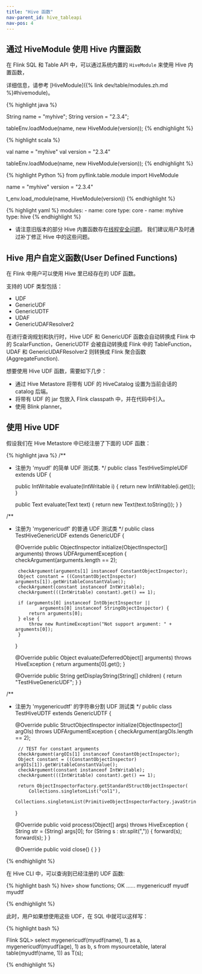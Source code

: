 ```yaml
---
title: "Hive 函数"
nav-parent_id: hive_tableapi
nav-pos: 4
---
```

<!--
Licensed to the Apache Software Foundation (ASF) under one
or more contributor license agreements.  See the NOTICE file
distributed with this work for additional information
regarding copyright ownership.  The ASF licenses this file
to you under the Apache License, Version 2.0 (the
"License"); you may not use this file except in compliance
with the License.  You may obtain a copy of the License at

  http://www.apache.org/licenses/LICENSE-2.0

Unless required by applicable law or agreed to in writing,
software distributed under the License is distributed on an
"AS IS" BASIS, WITHOUT WARRANTIES OR CONDITIONS OF ANY
KIND, either express or implied.  See the License for the
specific language governing permissions and limitations
under the License.
-->

## 通过 HiveModule 使用 Hive 内置函数

在 Flink SQL 和 Table API 中，可以通过系统内置的 `HiveModule` 来使用 Hive 内置函数，

详细信息，请参考 [HiveModule]({% link dev/table/modules.zh.md %}#hivemodule)。

<div class="codetabs" markdown="1">
<div data-lang="Java" markdown="1">
{% highlight java %}

String name            = "myhive";
String version         = "2.3.4";

tableEnv.loadModue(name, new HiveModule(version));
{% endhighlight %}
</div>
<div data-lang="Scala" markdown="1">
{% highlight scala %}

val name            = "myhive"
val version         = "2.3.4"

tableEnv.loadModue(name, new HiveModule(version));
{% endhighlight %}
</div>
<div data-lang="Python" markdown="1">
{% highlight Python %}
from pyflink.table.module import HiveModule

name = "myhive"
version = "2.3.4"

t_env.load_module(name, HiveModule(version))
{% endhighlight %}
</div>
<div data-lang="YAML" markdown="1">
{% highlight yaml %}
modules:
   - name: core
     type: core
   - name: myhive
     type: hive
{% endhighlight %}
</div>
</div>

* 请注意旧版本的部分 Hive 内置函数存在[线程安全问题](https://issues.apache.org/jira/browse/HIVE-16183)。
我们建议用户及时通过补丁修正 Hive 中的这些问题。

## Hive 用户自定义函数(User Defined Functions)

在 Flink 中用户可以使用 Hive 里已经存在的 UDF 函数。

支持的 UDF 类型包括：

- UDF
- GenericUDF
- GenericUDTF
- UDAF
- GenericUDAFResolver2

在进行查询规划和执行时，Hive UDF 和 GenericUDF 函数会自动转换成 Flink 中的 ScalarFunction，GenericUDTF 会被自动转换成 Flink 中的
 TableFunction，UDAF 和 GenericUDAFResolver2 则转换成 Flink 聚合函数(AggregateFunction).

想要使用 Hive UDF 函数，需要如下几步：

- 通过 Hive Metastore 将带有 UDF 的 HiveCatalog 设置为当前会话的 catalog 后端。
- 将带有 UDF 的 jar 包放入 Flink classpath 中，并在代码中引入。
- 使用 Blink planner。

## 使用 Hive UDF

假设我们在 Hive Metastore 中已经注册了下面的 UDF 函数：


{% highlight java %}
/**
 * 注册为 'myudf' 的简单 UDF 测试类. 
 */
public class TestHiveSimpleUDF extends UDF {

	public IntWritable evaluate(IntWritable i) {
		return new IntWritable(i.get());
	}

	public Text evaluate(Text text) {
		return new Text(text.toString());
	}
}

/**
 * 注册为 'mygenericudf' 的普通 UDF 测试类
 */
public class TestHiveGenericUDF extends GenericUDF {

	@Override
	public ObjectInspector initialize(ObjectInspector[] arguments) throws UDFArgumentException {
		checkArgument(arguments.length == 2);

		checkArgument(arguments[1] instanceof ConstantObjectInspector);
		Object constant = ((ConstantObjectInspector) arguments[1]).getWritableConstantValue();
		checkArgument(constant instanceof IntWritable);
		checkArgument(((IntWritable) constant).get() == 1);

		if (arguments[0] instanceof IntObjectInspector ||
				arguments[0] instanceof StringObjectInspector) {
			return arguments[0];
		} else {
			throw new RuntimeException("Not support argument: " + arguments[0]);
		}
	}

	@Override
	public Object evaluate(DeferredObject[] arguments) throws HiveException {
		return arguments[0].get();
	}

	@Override
	public String getDisplayString(String[] children) {
		return "TestHiveGenericUDF";
	}
}

/**
 * 注册为 'mygenericudtf' 的字符串分割 UDF 测试类
 */
public class TestHiveUDTF extends GenericUDTF {

	@Override
	public StructObjectInspector initialize(ObjectInspector[] argOIs) throws UDFArgumentException {
		checkArgument(argOIs.length == 2);

		// TEST for constant arguments
		checkArgument(argOIs[1] instanceof ConstantObjectInspector);
		Object constant = ((ConstantObjectInspector) argOIs[1]).getWritableConstantValue();
		checkArgument(constant instanceof IntWritable);
		checkArgument(((IntWritable) constant).get() == 1);

		return ObjectInspectorFactory.getStandardStructObjectInspector(
			Collections.singletonList("col1"),
			Collections.singletonList(PrimitiveObjectInspectorFactory.javaStringObjectInspector));
	}

	@Override
	public void process(Object[] args) throws HiveException {
		String str = (String) args[0];
		for (String s : str.split(",")) {
			forward(s);
			forward(s);
		}
	}

	@Override
	public void close() {
	}
}

{% endhighlight %}

在 Hive CLI 中，可以查询到已经注册的 UDF 函数:

{% highlight bash %}
hive> show functions;
OK
......
mygenericudf
myudf
myudtf

{% endhighlight %}

此时，用户如果想使用这些 UDF，在 SQL 中就可以这样写：


{% highlight bash %}

Flink SQL> select mygenericudf(myudf(name), 1) as a, mygenericudf(myudf(age), 1) as b, s from mysourcetable, lateral table(myudtf(name, 1)) as T(s);

{% endhighlight %}
